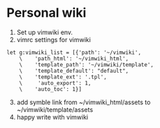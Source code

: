 # Personal wiki
1. Set up vimwiki env.
2. vimrc settings for vimwiki
```
let g:vimwiki_list = [{'path': '~/vimwiki',
    \    'path_html': '~/vimwiki_html',
    \    'template_path': '~/vimwiki/template',
    \    'template_default': "default",
    \    'template_ext': '.tpl',
    \     'auto_export': 1,
    \    'auto_toc': 1}]

```
3. add symble link from ~/vimwiki_html/assets to ~/vimwiki/template/assets
4. happy write with vimwiki
